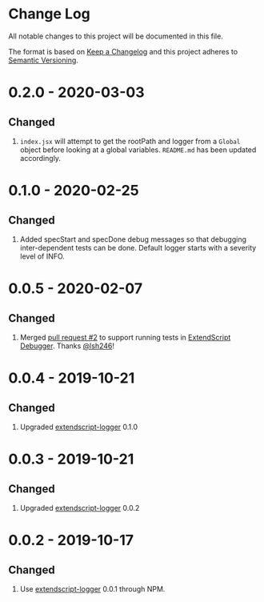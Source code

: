# Change Log
All notable changes to this project will be documented in this file.
 
The format is based on [Keep a Changelog](http://keepachangelog.com/) and this project adheres to [Semantic Versioning](http://semver.org/).

# 0.2.0 - 2020-03-03

## Changed

1. `index.jsx` will attempt to get the rootPath and logger from a `Global` object before looking at a global variables. `README.md` has been updated accordingly.

# 0.1.0 - 2020-02-25

## Changed

1. Added specStart and specDone debug messages so that debugging inter-dependent tests can be done. Default logger starts with a severity level of INFO. 

# 0.0.5 - 2020-02-07

## Changed

1. Merged [pull request #2](https://github.com/theasci/jasminejsx/pull/2) to support running tests in [ExtendScript Debugger](https://marketplace.visualstudio.com/items?itemName=Adobe.extendscript-debug). Thanks [@lsh246](https://github.com/lsh246)!

# 0.0.4 - 2019-10-21

## Changed

1. Upgraded [extendscript-logger](https://github.com/theasci/extendscript-logger) 0.1.0

# 0.0.3 - 2019-10-21

## Changed

1. Upgraded [extendscript-logger](https://github.com/theasci/extendscript-logger) 0.0.2

# 0.0.2 - 2019-10-17

## Changed

1. Use [extendscript-logger](https://github.com/theasci/extendscript-logger) 0.0.1 through NPM.
